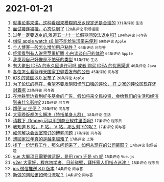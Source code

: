 # 2021-01-21

1. [就事论事来讲，这种看起来模糊的反乡规定还是合理的](https://www.v2ex.com/t/746939) `331条评论` `生活`
1. [面试接连被挂，心态快崩了](https://www.v2ex.com/t/746898) `128条评论` `职场话题`
1. [过年一定要返乡的,难道五一/十一长假期间没法返乡吗?](https://www.v2ex.com/t/747059) `104条评论` `问与答`
1. [纠结 apple watch s6 能不能给生活带来便利](https://www.v2ex.com/t/746977) `69条评论` `Apple`
1. [个人博客一般怎么增加用户粘性？](https://www.v2ex.com/t/746884) `64条评论` `问与答`
1. [经常看到有人说黑苹果折腾,小白谈谈自己的体验](https://www.v2ex.com/t/746913) `64条评论` `Apple`
1. [我发现自己好像是不怕死的类型](https://www.v2ex.com/t/747083) `51条评论` `生活`
1. [有大佬出 IDEA 的永久回退许可吗 或者 购买 IDEA 的优惠渠道](https://www.v2ex.com/t/747060) `46条评论` `Java`
1. [各位怎么看待昨天国家卫健委发布的公告](https://www.v2ex.com/t/746893) `45条评论` `问与答`
1. [iOS 的微信 8.0 发布了](https://www.v2ex.com/t/747150) `28条评论` `Apple`
1. [为了论坛的存在，希望不要发阴阳怪气口嗨的评论， IT 之家的评论区现在还封着呢](https://www.v2ex.com/t/747002) `22条评论` `问与答`
1. [在地铁里边看到好多基金的广告，假如将来全民投资，会给我们的生活和经济到来什么影响?](https://www.v2ex.com/t/746907) `21条评论` `问与答`
1. [蹲便 or 坐便？](https://www.v2ex.com/t/746968) `20条评论` `问与答`
1. [大家晚饭都怎么解决（特指单身人群）](https://www.v2ex.com/t/747115) `18条评论` `生活`
1. [请教下, ffmpeg 可以用到商业软件里面吗?](https://www.v2ex.com/t/747177) `17条评论` `程序员`
1. [我知道 B 站， P 站， V 站，那么剩下的呢？](https://www.v2ex.com/t/747050) `17条评论` `问与答`
1. [如何解决会议室预订的博弈问题](https://www.v2ex.com/t/747049) `17条评论` `问与答`
1. [想回家过年真的是越来越难了](https://www.v2ex.com/t/747025) `17条评论` `上海`
1. [找了一份远程工作，那么问题来了，如何从现在的公司离职？](https://www.v2ex.com/t/746909) `17条评论` `职场话题`
1. [vue 大屏项目需要做适配，是用 rem 还是 vh 呢](https://www.v2ex.com/t/747105) `15条评论` `Vue.js`
1. [v2er 大家好，程序初学者，目前碰壁，拜托家人们指点迷津！](https://www.v2ex.com/t/747073) `15条评论` `程序员`
1. [ios 微信推送 8.0 版本](https://www.v2ex.com/t/747161) `14条评论` `问与答`
1. [新做的网站该如何引流呢？](https://www.v2ex.com/t/746885) `14条评论` `问与答`
